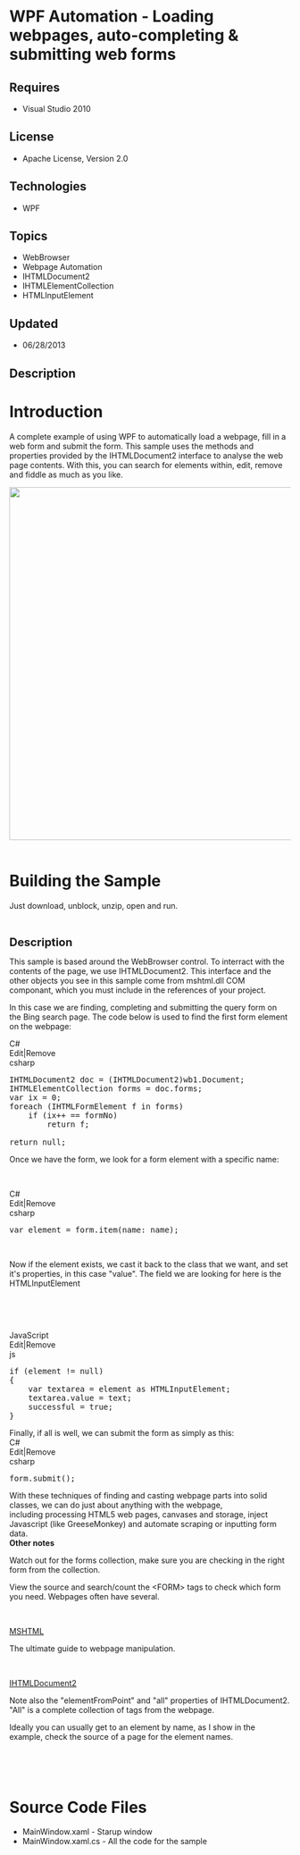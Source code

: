 # WPF Automation - Loading webpages, auto-completing & submitting web forms
## Requires
- Visual Studio 2010
## License
- Apache License, Version 2.0
## Technologies
- WPF
## Topics
- WebBrowser
- Webpage Automation
- IHTMLDocument2
- IHTMLElementCollection
- HTMLInputElement
## Updated
- 06/28/2013
## Description

<h1>Introduction</h1>
<p>A complete example of using WPF to automatically load a webpage, fill in a web form and submit the form. This sample uses the methods and properties provided by the IHTMLDocument2 interface to analyse the web page contents. With this, you can search for
 elements within, edit, remove and fiddle as much as you like.</p>
<p><img id="63052" src="http://i1.code.msdn.s-msft.com/wpf-automation-loading-6ae6c88a/image/file/63052/1/binsearch.png" alt="" width="644" height="632">&nbsp;</p>
<h1><span>Building the Sample</span></h1>
<p>Just download, unblock, unzip, open and run.</p>
<p>&nbsp;</p>
<p><span style="font-size:20px; font-weight:bold">Description</span></p>
<p>This sample is based around the WebBrowser control. To interract with the contents of the page, we use IHTMLDocument2. This interface and the other objects you see in this sample come from mshtml.dll COM componant, which you must include in the references
 of your project.</p>
<p>In this case we are finding, completing and submitting the query form on the Bing search page. The code below is used to find the first form element on the webpage:&nbsp;</p>
<div class="scriptcode">
<div class="pluginEditHolder" pluginCommand="mceScriptCode">
<div class="title"><span>C#</span></div>
<div class="pluginLinkHolder"><span class="pluginEditHolderLink">Edit</span>|<span class="pluginRemoveHolderLink">Remove</span></div>
<span class="hidden">csharp</span>

<div class="preview">
<pre class="csharp">IHTMLDocument2&nbsp;doc&nbsp;=&nbsp;(IHTMLDocument2)wb1.Document;&nbsp;
IHTMLElementCollection&nbsp;forms&nbsp;=&nbsp;doc.forms;&nbsp;
var&nbsp;ix&nbsp;=&nbsp;<span class="cs__number">0</span>;&nbsp;
<span class="cs__keyword">foreach</span>&nbsp;(IHTMLFormElement&nbsp;f&nbsp;<span class="cs__keyword">in</span>&nbsp;forms)&nbsp;
&nbsp;&nbsp;&nbsp;&nbsp;<span class="cs__keyword">if</span>&nbsp;(ix&#43;&#43;&nbsp;==&nbsp;formNo)&nbsp;
&nbsp;&nbsp;&nbsp;&nbsp;&nbsp;&nbsp;&nbsp;&nbsp;<span class="cs__keyword">return</span>&nbsp;f;&nbsp;
&nbsp;
<span class="cs__keyword">return</span>&nbsp;<span class="cs__keyword">null</span>;</pre>
</div>
</div>
</div>
<p>Once we have the form, we look for a form element with a specific name:</p>
<p>&nbsp;</p>
<div class="scriptcode">
<div class="pluginEditHolder" pluginCommand="mceScriptCode">
<div class="title"><span>C#</span></div>
<div class="pluginLinkHolder"><span class="pluginEditHolderLink">Edit</span>|<span class="pluginRemoveHolderLink">Remove</span></div>
<span class="hidden">csharp</span>

<div class="preview">
<pre class="js"><span class="js__statement">var</span>&nbsp;element&nbsp;=&nbsp;form.item(name:&nbsp;name);</pre>
</div>
</div>
</div>
<div class="endscriptcode">&nbsp;</div>
<p>Now if the element exists, we cast it back to the class that we want, and set it's properties, in this case &quot;value&quot;. The field we are looking for here is the HTMLInputElement</p>
<p>&nbsp;</p>
<p>&nbsp;</p>
<div class="scriptcode">
<div class="pluginEditHolder" pluginCommand="mceScriptCode">
<div class="title"><span>JavaScript</span></div>
<div class="pluginLinkHolder"><span class="pluginEditHolderLink">Edit</span>|<span class="pluginRemoveHolderLink">Remove</span></div>
<span class="hidden">js</span>

<div class="preview">
<pre class="js"><span class="js__statement">if</span>&nbsp;(element&nbsp;!=&nbsp;null)&nbsp;
<span class="js__brace">{</span>&nbsp;
&nbsp;&nbsp;&nbsp;&nbsp;<span class="js__statement">var</span>&nbsp;textarea&nbsp;=&nbsp;element&nbsp;as&nbsp;HTMLInputElement;&nbsp;
&nbsp;&nbsp;&nbsp;&nbsp;textarea.value&nbsp;=&nbsp;text;&nbsp;
&nbsp;&nbsp;&nbsp;&nbsp;successful&nbsp;=&nbsp;true;&nbsp;
<span class="js__brace">}</span></pre>
</div>
</div>
</div>
<div class="endscriptcode">Finally, if all is well, we can submit the form as simply as this:</div>
<div class="endscriptcode"></div>
<div class="endscriptcode">
<div class="scriptcode">
<div class="pluginEditHolder" pluginCommand="mceScriptCode">
<div class="title"><span>C#</span></div>
<div class="pluginLinkHolder"><span class="pluginEditHolderLink">Edit</span>|<span class="pluginRemoveHolderLink">Remove</span></div>
<span class="hidden">csharp</span>

<div class="preview">
<pre class="js">form.submit();</pre>
</div>
</div>
</div>
<div class="endscriptcode">With these techniques of finding and casting webpage parts into solid classes, we can do just about anything with the webpage, including&nbsp;processing HTML5 web pages, canvases and storage, inject Javascript (like GreeseMonkey)
 and automate scraping or inputting form data.&nbsp;</div>
<div class="endscriptcode"></div>
<div class="endscriptcode"><strong>Other notes</strong></div>
</div>
<p>Watch out for the forms collection, make sure you are checking in the right form from the collection.</p>
<p>View the source and search/count the &lt;FORM&gt; tags to check which form you need. Webpages often have several.</p>
<p>&nbsp;</p>
<p><a href="http://msdn.microsoft.com/en-us/library/aa752038(v=vs.85)">MSHTML</a></p>
<p>The ultimate guide to webpage manipulation.</p>
<p>&nbsp;</p>
<p><a href="http://msdn.microsoft.com/en-us/library/aa752574(v=vs.85).aspx">IHTMLDocument2</a></p>
<p>Note also the &quot;elementFromPoint&quot; and &quot;all&quot; properties of IHTMLDocument2. &quot;All&quot; is a complete collection of tags from the webpage.</p>
<p>Ideally you can usually get to an element by name, as I show in the example, check the source of a page for the element names.</p>
<p>&nbsp;</p>
<p>&nbsp;</p>
<h1><span>Source Code Files</span></h1>
<ul>
<li>MainWindow.xaml - Starup window </li><li>MainWindow.xaml.cs - All the code for the sample </li></ul>
<p>&nbsp;</p>
<p>&nbsp;</p>
<p><img src="http://213.163.64.28/aniThanks1.gif" alt="" style="margin-right:auto; margin-left:auto; display:block"></p>
